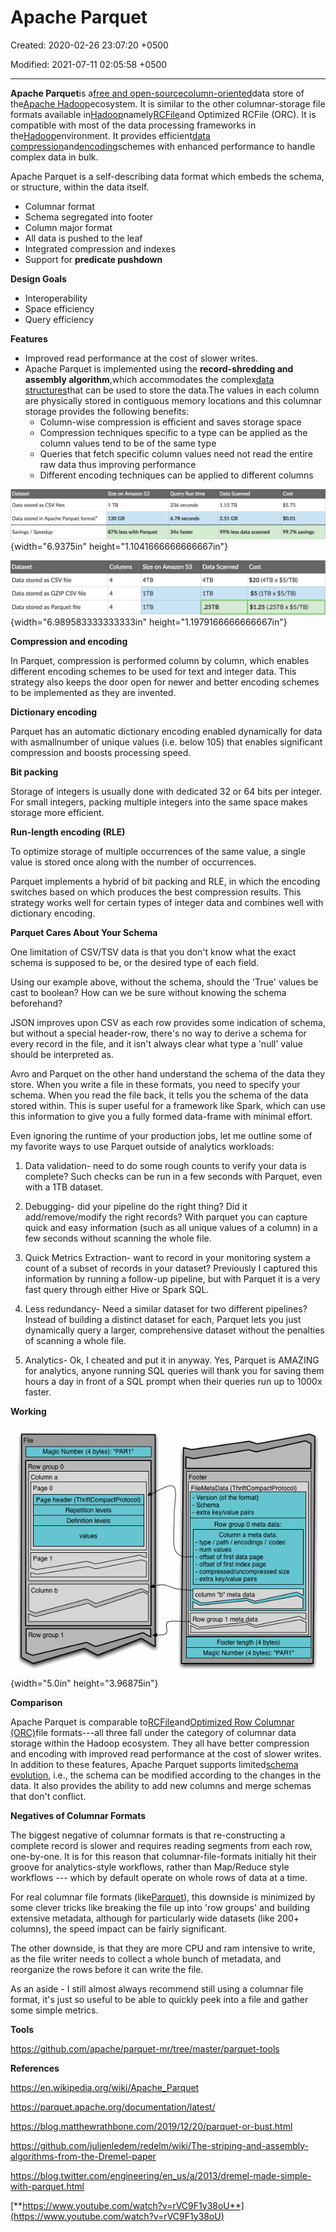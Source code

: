 # Apache Parquet

Created: 2020-02-26 23:07:20 +0500

Modified: 2021-07-11 02:05:58 +0500

---

**Apache Parquet**is a[free and open-source](https://en.wikipedia.org/wiki/Free_and_open-source)[column-oriented](https://en.wikipedia.org/wiki/Column-oriented_DBMS)data store of the[Apache Hadoop](https://en.wikipedia.org/wiki/Apache_Hadoop)ecosystem. It is similar to the other columnar-storage file formats available in[Hadoop](https://en.wikipedia.org/wiki/Apache_Hadoop)namely[RCFile](https://en.wikipedia.org/wiki/RCFile)and Optimized RCFile (ORC). It is compatible with most of the data processing frameworks in the[Hadoop](https://en.wikipedia.org/wiki/Hadoop)environment. It provides efficient[data compression](https://en.wikipedia.org/wiki/Data_compression)and[encoding](https://en.wikipedia.org/wiki/Encoding)schemes with enhanced performance to handle complex data in bulk.



Apache Parquet is a self-describing data format which embeds the schema, or structure, within the data itself.


-   Columnar format
-   Schema segregated into footer
-   Column major format
-   All data is pushed to the leaf
-   Integrated compression and indexes
-   Support for **predicate pushdown**



**Design Goals**
-   Interoperability
-   Space efficiency
-   Query efficiency



**Features**
-   Improved read performance at the cost of slower writes.
-   Apache Parquet is implemented using the **record-shredding and assembly algorithm**,which accommodates the complex[data structures](https://en.wikipedia.org/wiki/Data_structures)that can be used to store the data.The values in each column are physically stored in contiguous memory locations and this columnar storage provides the following benefits:
    -   Column-wise compression is efficient and saves storage space
    -   Compression techniques specific to a type can be applied as the column values tend to be of the same type
    -   Queries that fetch specific column values need not read the entire raw data thus improving performance
    -   Different encoding techniques can be applied to different columns



![Dataset Data stored as CSV files Data stored in Apache Parquet format* Savings / Speedup Size on Amazon S3 130 GB 87% less with Parquet Query Run time 236 seconds 6.78 seconds 34x faster Data Scanned 1.15 TB 2.51 GB 99% less data scanned Cost $5.75 $0.01 99.7% savings ](media/Apache-Parquet-image1.png){width="6.9375in" height="1.1041666666666667in"}



![Dataset Data stored as CSV file Data stored as GZIP CSV file Data stored as Parquet file Columns 4 4 4 Size on Amazon S3 4 TB ITB ITB Data Scanned 4 TB ITB .25TB Cost $20 (4TB x $5/TB) $5 (ITB x $5/TB) $1.25 (.25TB x $5/TB) ](media/Apache-Parquet-image2.png){width="6.989583333333333in" height="1.1979166666666667in"}



**Compression and encoding**

In Parquet, compression is performed column by column, which enables different encoding schemes to be used for text and integer data. This strategy also keeps the door open for newer and better encoding schemes to be implemented as they are invented.



**Dictionary encoding**

Parquet has an automatic dictionary encoding enabled dynamically for data with asmallnumber of unique values (i.e. below 105) that enables significant compression and boosts processing speed.



**Bit packing**

Storage of integers is usually done with dedicated 32 or 64 bits per integer. For small integers, packing multiple integers into the same space makes storage more efficient.



**Run-length encoding (RLE)**

To optimize storage of multiple occurrences of the same value, a single value is stored once along with the number of occurrences.



Parquet implements a hybrid of bit packing and RLE, in which the encoding switches based on which produces the best compression results. This strategy works well for certain types of integer data and combines well with dictionary encoding.



**Parquet Cares About Your Schema**

One limitation of CSV/TSV data is that you don't know what the exact schema is supposed to be, or the desired type of each field.



Using our example above, without the schema, should the 'True' values be cast to boolean? How can we be sure without knowing the schema beforehand?



JSON improves upon CSV as each row provides some indication of schema, but without a special header-row, there's no way to derive a schema for every record in the file, and it isn't always clear what type a 'null' value should be interpreted as.



Avro and Parquet on the other hand understand the schema of the data they store. When you write a file in these formats, you need to specify your schema. When you read the file back, it tells you the schema of the data stored within. This is super useful for a framework like Spark, which can use this information to give you a fully formed data-frame with minimal effort.



Even ignoring the runtime of your production jobs, let me outline some of my favorite ways to use Parquet outside of analytics workloads:

1.  Data validation- need to do some rough counts to verify your data is complete? Such checks can be run in a few seconds with Parquet, even with a 1TB dataset.

2.  Debugging- did your pipeline do the right thing? Did it add/remove/modify the right records? With parquet you can capture quick and easy information (such as all unique values of a column) in a few seconds without scanning the whole file.

3.  Quick Metrics Extraction- want to record in your monitoring system a count of a subset of records in your dataset? Previously I captured this information by running a follow-up pipeline, but with Parquet it is a very fast query through either Hive or Spark SQL.

4.  Less redundancy- Need a similar dataset for two different pipelines? Instead of building a distinct dataset for each, Parquet lets you just dynamically query a larger, comprehensive dataset without the penalties of scanning a whole file.

5.  Analytics- Ok, I cheated and put it in anyway. Yes, Parquet is AMAZING for analytics, anyone running SQL queries will thank you for saving them hours a day in front of a SQL prompt when their queries run up to 1000x faster.



**Working**

![Parquet File Layout Diagram](media/Apache-Parquet-image3.gif){width="5.0in" height="3.96875in"}



**Comparison**

Apache Parquet is comparable to[RCFile](https://en.wikipedia.org/wiki/RCFile)and[Optimized Row Columnar (ORC)](https://en.wikipedia.org/wiki/Apache_ORC)file formats---all three fall under the category of columnar data storage within the Hadoop ecosystem. They all have better compression and encoding with improved read performance at the cost of slower writes. In addition to these features, Apache Parquet supports limited[schema evolution](https://en.wikipedia.org/wiki/Schema_evolution), i.e., the schema can be modified according to the changes in the data. It also provides the ability to add new columns and merge schemas that don't conflict.



**Negatives of Columnar Formats**

The biggest negative of columnar formats is that re-constructing a complete record is slower and requires reading segments from each row, one-by-one. It is for this reason that columnar-file-formats initially hit their groove for analytics-style workflows, rather than Map/Reduce style workflows --- which by default operate on whole rows of data at a time.



For real columnar file formats (like[Parquet](http://parquet.apache.org/)), this downside is minimized by some clever tricks like breaking the file up into 'row groups' and building extensive metadata, although for particularly wide datasets (like 200+ columns), the speed impact can be fairly significant.



The other downside, is that they are more CPU and ram intensive to write, as the file writer needs to collect a whole bunch of metadata, and reorganize the rows before it can write the file.



As an aside - I still almost always recommend still using a columnar file format, it's just so useful to be able to quickly peek into a file and gather some simple metrics.



**Tools**

<https://github.com/apache/parquet-mr/tree/master/parquet-tools>



**References**

<https://en.wikipedia.org/wiki/Apache_Parquet>

<https://parquet.apache.org/documentation/latest/>

<https://blog.matthewrathbone.com/2019/12/20/parquet-or-bust.html>

<https://github.com/julienledem/redelm/wiki/The-striping-and-assembly-algorithms-from-the-Dremel-paper>

<https://blog.twitter.com/engineering/en_us/a/2013/dremel-made-simple-with-parquet.html>

[**https://www.youtube.com/watch?v=rVC9F1y38oU**](https://www.youtube.com/watch?v=rVC9F1y38oU)



